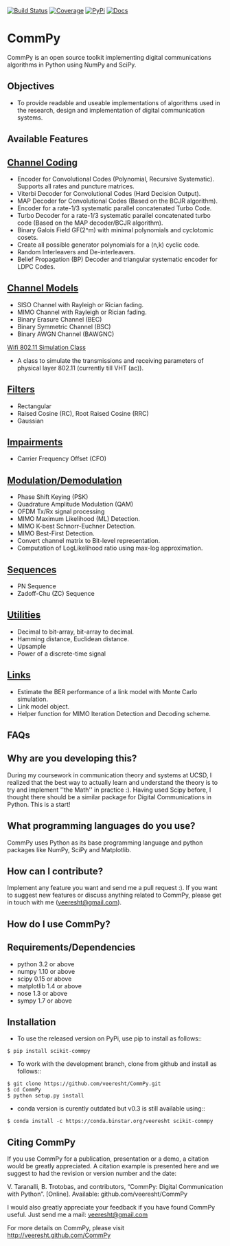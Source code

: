 

[![Build Status](https://secure.travis-ci.org/veeresht/CommPy.svg?branch=master)](https://secure.travis-ci.org/veeresht/CommPy)
[![Coverage](https://coveralls.io/repos/veeresht/CommPy/badge.svg?branch=master)](https://coveralls.io/r/veeresht/CommPy)
[![PyPi](https://badge.fury.io/py/scikit-commpy.svg)](https://badge.fury.io/py/scikit-commpy)
[![Docs](https://readthedocs.org/projects/commpy/badge/?version=latest)](http://commpy.readthedocs.io/en/latest/?badge=latest)

CommPy
======

CommPy is an open source toolkit implementing digital communications algorithms
in Python using NumPy and SciPy.

Objectives
----------
- To provide readable and useable implementations of algorithms used in the research, design and implementation of digital communication systems.

Available Features
------------------
[Channel Coding](https://github.com/veeresht/CommPy/tree/master/commpy/channelcoding)
--------------
- Encoder for Convolutional Codes (Polynomial, Recursive Systematic). Supports all rates and puncture matrices.
- Viterbi Decoder for Convolutional Codes (Hard Decision Output).
- MAP Decoder for Convolutional Codes (Based on the BCJR algorithm).
- Encoder for a rate-1/3 systematic parallel concatenated Turbo Code.
- Turbo Decoder for a rate-1/3 systematic parallel concatenated turbo code (Based on the MAP decoder/BCJR algorithm).
- Binary Galois Field GF(2^m) with minimal polynomials and cyclotomic cosets.
- Create all possible generator polynomials for a (n,k) cyclic code.
- Random Interleavers and De-interleavers.
- Belief Propagation (BP) Decoder and triangular systematic encoder for LDPC Codes.

[Channel Models](https://github.com/veeresht/CommPy/blob/master/commpy/channels.py)
--------------
- SISO Channel with Rayleigh or Rician fading.
- MIMO Channel with Rayleigh or Rician fading.
- Binary Erasure Channel (BEC)
- Binary Symmetric Channel (BSC)
- Binary AWGN Channel (BAWGNC)

[Wifi 802.11 Simulation Class](https://github.com/veeresht/CommPy/blob/master/commpy/wifi80211.py)
- A class to simulate the transmissions and receiving parameters of physical layer 802.11 (currently till VHT (ac)).

[Filters](https://github.com/veeresht/CommPy/blob/master/commpy/filters.py)
-------
- Rectangular
- Raised Cosine (RC), Root Raised Cosine (RRC)
- Gaussian

[Impairments](https://github.com/veeresht/CommPy/blob/master/commpy/impairments.py)
-----------
- Carrier Frequency Offset (CFO)

[Modulation/Demodulation](https://github.com/veeresht/CommPy/blob/master/commpy/modulation.py)
-----------------------
- Phase Shift Keying (PSK)
- Quadrature Amplitude Modulation (QAM)
- OFDM Tx/Rx signal processing
- MIMO Maximum Likelihood (ML) Detection.
- MIMO K-best Schnorr-Euchner Detection.
- MIMO Best-First Detection.
- Convert channel matrix to Bit-level representation.
- Computation of LogLikelihood ratio using max-log approximation.

[Sequences](https://github.com/veeresht/CommPy/blob/master/commpy/sequences.py)
---------
- PN Sequence
- Zadoff-Chu (ZC) Sequence

[Utilities](https://github.com/veeresht/CommPy/blob/master/commpy/utilities.py)
---------
- Decimal to bit-array, bit-array to decimal.
- Hamming distance, Euclidean distance.
- Upsample
- Power of a discrete-time signal

[Links](https://github.com/veeresht/CommPy/blob/master/commpy/links.py)
-----
- Estimate the BER performance of a link model with Monte Carlo simulation.
- Link model object.
- Helper function for MIMO Iteration Detection and Decoding scheme.

FAQs
----
Why are you developing this?
----------------------------
During my coursework in communication theory and systems at UCSD, I realized that the best way to actually learn and understand the theory is to try and implement ''the Math'' in practice :). Having used Scipy before, I thought there should be a similar package for Digital Communications in Python. This is a start!

What programming languages do you use?
--------------------------------------
CommPy uses Python as its base programming language and python packages like NumPy, SciPy and Matplotlib.

How can I contribute?
---------------------
Implement any feature you want and send me a pull request :). If you want to suggest new features or discuss anything related to CommPy, please get in touch with me (veeresht@gmail.com).

How do I use CommPy?
--------------------
Requirements/Dependencies
-------------------------
- python 3.2 or above
- numpy 1.10 or above
- scipy 0.15 or above
- matplotlib 1.4 or above
- nose 1.3 or above
- sympy 1.7 or above

Installation
------------

- To use the released version on PyPi, use pip to install as follows::
```
$ pip install scikit-commpy
```
- To work with the development branch, clone from github and install as follows::
```
$ git clone https://github.com/veeresht/CommPy.git
$ cd CommPy
$ python setup.py install
```
- conda version is curently outdated but v0.3 is still available using::
```
$ conda install -c https://conda.binstar.org/veeresht scikit-commpy
```

Citing CommPy
-------------
If you use CommPy for a publication, presentation or a demo, a citation would be greatly appreciated. A citation example is presented here and we suggest to had the revision or version number and the date:

V. Taranalli, B. Trotobas, and contributors, “CommPy: Digital Communication with Python”. [Online]. Available: github.com/veeresht/CommPy


I would also greatly appreciate your feedback if you have found CommPy useful. Just send me a mail: veeresht@gmail.com

For more details on CommPy, please visit http://veeresht.github.com/CommPy
